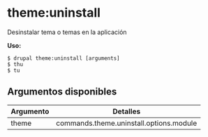 # theme:uninstall
Desinstalar tema o temas en la aplicación

**Uso:**
```
$ drupal theme:uninstall [arguments]
$ thu  
$ tu  
```

## Argumentos disponibles
Argumento | Detalles
---------|-------------
theme | commands.theme.uninstall.options.module
